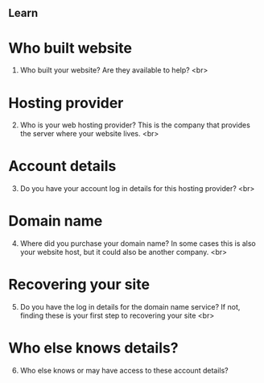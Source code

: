 
## Learn

# Who built website
1. Who built your website? Are they available to help?
&lt;br&gt;
# Hosting provider
2. Who is your web hosting provider? This is the company that provides the server where your website lives.
&lt;br&gt;
# Account details
3. Do you have your account log in details for this hosting provider?
&lt;br&gt;
# Domain name
4. Where did you purchase your domain name? In some cases this is also your website host, but it could also be another company.
&lt;br&gt;
# Recovering your site
5. Do you have the log in details for the domain name service? If not, finding these is your first step to recovering your site
&lt;br&gt;
# Who else knows details?
6. Who else knows or may have access to these account details?
